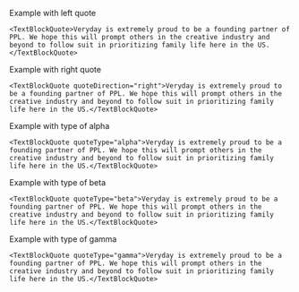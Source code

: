 Example with left quote

	<TextBlockQuote>Veryday is extremely proud to be a founding partner of PPL. We hope this will prompt others in the creative industry and beyond to follow suit in prioritizing family life here in the US.</TextBlockQuote>

Example with right quote

	<TextBlockQuote quoteDirection="right">Veryday is extremely proud to be a founding partner of PPL. We hope this will prompt others in the creative industry and beyond to follow suit in prioritizing family life here in the US.</TextBlockQuote>

Example with type of alpha

	<TextBlockQuote quoteType="alpha">Veryday is extremely proud to be a founding partner of PPL. We hope this will prompt others in the creative industry and beyond to follow suit in prioritizing family life here in the US.</TextBlockQuote>

Example with type of beta

	<TextBlockQuote quoteType="beta">Veryday is extremely proud to be a founding partner of PPL. We hope this will prompt others in the creative industry and beyond to follow suit in prioritizing family life here in the US.</TextBlockQuote>

Example with type of gamma

	<TextBlockQuote quoteType="gamma">Veryday is extremely proud to be a founding partner of PPL. We hope this will prompt others in the creative industry and beyond to follow suit in prioritizing family life here in the US.</TextBlockQuote>
